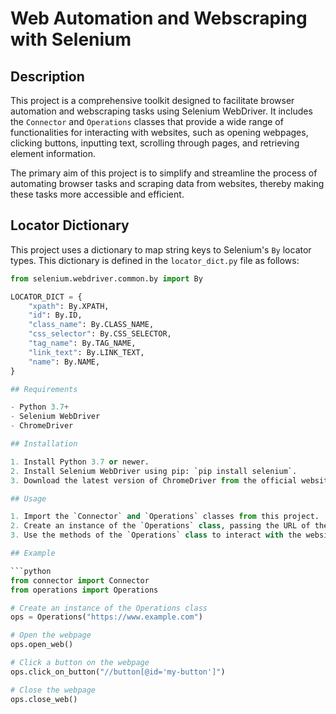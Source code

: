 # Web Automation and Webscraping with Selenium

## Description

This project is a comprehensive toolkit designed to facilitate browser automation and webscraping tasks using Selenium WebDriver. It includes the `Connector` and `Operations` classes that provide a wide range of functionalities for interacting with websites, such as opening webpages, clicking buttons, inputting text, scrolling through pages, and retrieving element information.

The primary aim of this project is to simplify and streamline the process of automating browser tasks and scraping data from websites, thereby making these tasks more accessible and efficient.

## Locator Dictionary

This project uses a dictionary to map string keys to Selenium's `By` locator types. This dictionary is defined in the `locator_dict.py` file as follows:

```python
from selenium.webdriver.common.by import By

LOCATOR_DICT = {
    "xpath": By.XPATH,
    "id": By.ID,
    "class_name": By.CLASS_NAME,
    "css_selector": By.CSS_SELECTOR,
    "tag_name": By.TAG_NAME,
    "link_text": By.LINK_TEXT,
    "name": By.NAME,
}

## Requirements

- Python 3.7+
- Selenium WebDriver
- ChromeDriver

## Installation

1. Install Python 3.7 or newer.
2. Install Selenium WebDriver using pip: `pip install selenium`.
3. Download the latest version of ChromeDriver from the official website and install it according to the instructions.

## Usage

1. Import the `Connector` and `Operations` classes from this project.
2. Create an instance of the `Operations` class, passing the URL of the website you want to interact with.
3. Use the methods of the `Operations` class to interact with the website.

## Example

```python
from connector import Connector
from operations import Operations

# Create an instance of the Operations class
ops = Operations("https://www.example.com")

# Open the webpage
ops.open_web()

# Click a button on the webpage
ops.click_on_button("//button[@id='my-button']")

# Close the webpage
ops.close_web()
